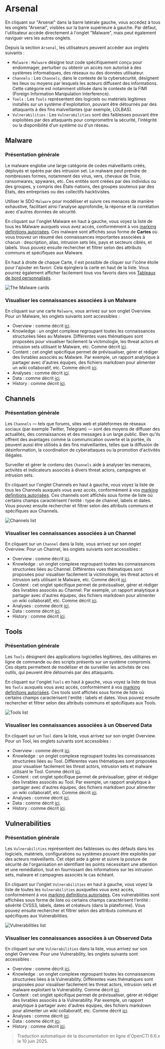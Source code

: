 # Arsenal

En cliquant sur "Arsenal" dans la barre latérale gauche, vous accédez à tous les onglets "Arsenal", visibles sur la barre supérieure à gauche. Par défaut, l'utilisateur accède directement à l'onglet "Malware", mais peut également naviguer vers les autres onglets.

Depuis la section `Arsenal`, les utilisateurs peuvent accéder aux onglets suivants :

- `Malware` : `Malware` désigne tout code spécifiquement conçu pour endommager, perturber ou obtenir un accès non autorisé à des systèmes informatiques, des réseaux ou des données utilisateur.
- `Channels` : Les `Channels`, dans le contexte de la cybersécurité, désignent les lieux ou moyens par lesquels les acteurs diffusent des informations. Cette catégorie est notamment utilisée dans le contexte de la FIMI (Foreign Information Manipulation Interference).
- `Tools` : Les `Tools` représentent des logiciels ou matériels légitimes installés sur un système d'exploitation, pouvant être détournés par des attaquants à des fins malveillantes (par exemple, LOLBAS).
- `Vulnerabilities` : Les `Vulnerabilities` sont des faiblesses pouvant être exploitées par des attaquants pour compromettre la sécurité, l'intégrité ou la disponibilité d'un système ou d'un réseau.


## Malware

### Présentation générale

Le malware englobe une large catégorie de codes malveillants créés, déployés et opérés par des intrusion set. Le malware peut prendre de nombreuses formes, notamment des virus, vers, chevaux de Troie, ransomwares, spywares, etc. Ces entités sont créées par des individus ou des groupes, y compris des États-nations, des groupes soutenus par des États, des entreprises ou des collectifs hacktivistes.

Utiliser le SDO `Malware` pour modéliser et suivre ces menaces de manière exhaustive, facilitant ainsi l'analyse approfondie, la réponse et la corrélation avec d'autres données de sécurité.

En cliquant sur l'onglet Malware en haut à gauche, vous voyez la liste de tous les Malware auxquels vous avez accès, conformément à vos [marking definitions autorisées](../administration/users.md). Ces malware sont affichés sous forme de **Cartes** où vous trouvez un résumé des connaissances importantes associées à chacun : description, alias, intrusion sets liés, pays et secteurs ciblés, et labels. Vous pouvez ensuite rechercher et filtrer selon des attributs communs et spécifiques aux Malware.

En haut à droite de chaque Carte, il est possible de cliquer sur l'icône étoile pour l'ajouter en favori. Cela épinglera la carte en haut de la liste. Vous pourrez également afficher facilement tous vos favoris dans vos [Tableaux de bord personnalisés](dashboards.md).

![The Malware cards](assets/malware_cards_view.png)

### Visualiser les connaissances associées à un Malware

En cliquant sur une carte `Malware`, vous arrivez sur son onglet Overview. Pour un Malware, les onglets suivants sont accessibles :

- Overview : comme décrit [ici](overview.md#overview-section).
- Knowledge : un onglet complexe regroupant toutes les connaissances structurées liées au Malware. Différentes vues thématiques sont proposées pour visualiser facilement la victimologie, les threat actors et intrusion sets utilisant le Malware, etc. Comme décrit [ici](overview.md#knowledge-section).
- Content : cet onglet spécifique permet de prévisualiser, gérer et rédiger des livrables associés au Malware. Par exemple, un rapport analytique à partager avec d'autres équipes, des fichiers markdown pour alimenter un wiki collaboratif, etc. Comme décrit [ici](overview.md#content-section).
- Analyses : comme décrit [ici](overview.md#analyses-section).
- Data : comme décrit [ici](overview.md#data-section).
- History : comme décrit [ici](overview.md#history-section).


## Channels

### Présentation générale

Les `Channels` — tels que forums, sites web et plateformes de réseaux sociaux (par exemple Twitter, Telegram) — sont des moyens de diffuser des actualités, des connaissances et des messages à un large public. Bien qu'ils offrent des avantages comme la communication ouverte et la portée, ils peuvent aussi être utilisés à des fins malveillantes, telles que la diffusion de désinformation, la coordination de cyberattaques ou la promotion d'activités illégales.

Surveiller et gérer le contenu des `Channels` aide à analyser les menaces, activités et indicateurs associés à divers threat actors, campagnes et intrusion sets.

En cliquant sur l'onglet Channels en haut à gauche, vous voyez la liste de tous les Channels auxquels vous avez accès, conformément à vos [marking definitions autorisées](../administration/users.md). Ces channels sont affichés sous forme de liste où certains champs caractérisent l'entité : type de channel, labels et dates. Vous pouvez ensuite rechercher et filtrer selon des attributs communs et spécifiques aux Channels.

![Channels list](assets/channels_list_view.png)

### Visualiser les connaissances associées à un Channel

En cliquant sur un `Channel` dans la liste, vous arrivez sur son onglet Overview. Pour un Channel, les onglets suivants sont accessibles :

- Overview : comme décrit [ici](overview.md#overview-section).
- Knowledge : un onglet complexe regroupant toutes les connaissances structurées liées au Channel. Différentes vues thématiques sont proposées pour visualiser facilement la victimologie, les threat actors et intrusion sets utilisant le Malware, etc. Comme décrit [ici](overview.md#knowledge-section).
- Content : cet onglet spécifique permet de prévisualiser, gérer et rédiger des livrables associés au Channel. Par exemple, un rapport analytique à partager avec d'autres équipes, des fichiers markdown pour alimenter un wiki collaboratif, etc. Comme décrit [ici](overview.md#content-section).
- Analyses : comme décrit [ici](overview.md#analyses-section).
- Data : comme décrit [ici](overview.md#data-section).
- History : comme décrit [ici](overview.md#history-section).


## Tools

### Présentation générale

Les `Tools` désignent des applications logicielles légitimes, des utilitaires en ligne de commande ou des scripts présents sur un système compromis. Ces objets permettent de modéliser et de surveiller les activités de ces outils, qui peuvent être détournés par des attaquants.

En cliquant sur l'onglet `Tools` en haut à gauche, vous voyez la liste de tous les `Tools` auxquels vous avez accès, conformément à vos [marking definitions autorisées](../administration/users.md). Ces tools sont affichés sous forme de liste où certains champs caractérisent l'entité : labels et dates. Vous pouvez ensuite rechercher et filtrer selon des attributs communs et spécifiques aux Tools.

![Tools list](assets/tools_list_view.png)

### Visualiser les connaissances associées à un Observed Data

En cliquant sur un `Tool` dans la liste, vous arrivez sur son onglet Overview. Pour un Tool, les onglets suivants sont accessibles :

- Overview : comme décrit [ici](overview.md#overview-section).
- Knowledge : un onglet complexe regroupant toutes les connaissances structurées liées au Tool. Différentes vues thématiques sont proposées pour visualiser facilement les threat actors, intrusion sets et malware utilisant le Tool. Comme décrit [ici](overview.md#knowledge-section).
- Content : cet onglet spécifique permet de prévisualiser, gérer et rédiger des livrables associés au Tool. Par exemple, un rapport analytique à partager avec d'autres équipes, des fichiers markdown pour alimenter un wiki collaboratif, etc. Comme décrit [ici](overview.md#content-section).
- Analyses : comme décrit [ici](overview.md#analyses-section).
- Data : comme décrit [ici](overview.md#data-section).
- History : comme décrit [ici](overview.md#history-section).


## Vulnerabilities

### Présentation générale

Les `Vulnerabilities` représentent des faiblesses ou des défauts dans les logiciels, matériels, configurations ou systèmes pouvant être exploités par des acteurs malveillants. Cet objet aide à gérer et suivre la posture de sécurité de l'organisation en identifiant les points nécessitant une attention et une remédiation, tout en fournissant des informations sur les intrusion sets, malware et campagnes associés le cas échéant.

En cliquant sur l'onglet `Vulnerabilities` en haut à gauche, vous voyez la liste de toutes les `Vulnerabilities` auxquelles vous avez accès, conformément à vos [marking definitions autorisées](../administration/users.md). Ces vulnerabilities sont affichées sous forme de liste où certains champs caractérisent l'entité : sévérité CVSS3, labels, dates et créateurs (dans la plateforme). Vous pouvez ensuite rechercher et filtrer selon des attributs communs et spécifiques aux Vulnerabilities.

![Vulnerabilities list](assets/vulnerabilities_list_view.png)

### Visualiser les connaissances associées à un Observed Data

En cliquant sur une `Vulnerabilities` dans la liste, vous arrivez sur son onglet Overview. Pour une Vulnerability, les onglets suivants sont accessibles :

- Overview : comme décrit [ici](overview.md#overview-section).
- Knowledge : un onglet complexe regroupant toutes les connaissances structurées liées à la Vulnerability. Différentes vues thématiques sont proposées pour visualiser facilement les threat actors, intrusion sets et malware exploitant la Vulnerability. Comme décrit [ici](overview.md#knowledge-section).
- Content : cet onglet spécifique permet de prévisualiser, gérer et rédiger des livrables associés à la Vulnerability. Par exemple, un rapport analytique à partager avec d'autres équipes, des fichiers markdown pour alimenter un wiki collaboratif, etc. Comme décrit [ici](overview.md#content-section).
- Analyses : comme décrit [ici](overview.md#analyses-section).
- Data : comme décrit [ici](overview.md#data-section).
- History : comme décrit [ici](overview.md#history-section).


> Traduction automatique de la documentation en ligne d'OpenCTI 6.6.x le 10 juin 2025.